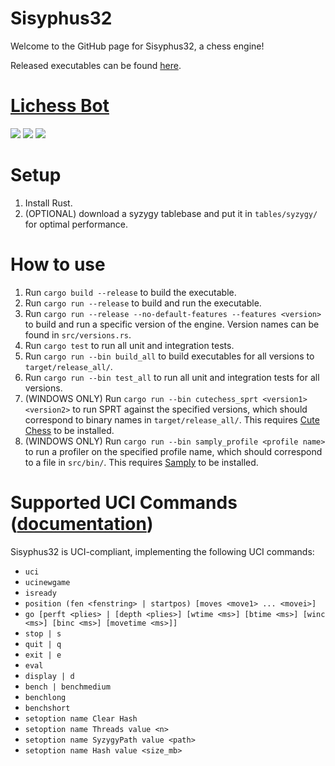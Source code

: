# Sisyphus32
Welcome to the GitHub page for Sisyphus32, a chess engine!

Released executables can be found [here](https://github.com/Juules32/sisyphus32/releases).

# [Lichess Bot](https://lichess.org/@/Sisyphus32)
![](https://lichess-shield.vercel.app/api?username=sisyphus32&format=rapid)
![](https://lichess-shield.vercel.app/api?username=sisyphus32&format=blitz)
![](https://lichess-shield.vercel.app/api?username=sisyphus32&format=bullet)

# Setup
1. Install Rust.
2. (OPTIONAL) download a syzygy tablebase and put it in `tables/syzygy/` for optimal performance.

# How to use
1. Run `cargo build --release` to build the executable.
2. Run `cargo run --release` to build and run the executable.
3. Run `cargo run --release --no-default-features --features <version>` to build and run a specific version of the engine. Version names can be found in `src/versions.rs`.
4. Run `cargo test` to run all unit and integration tests.
5. Run `cargo run --bin build_all` to build executables for all versions to `target/release_all/`.
6. Run `cargo run --bin test_all` to run all unit and integration tests for all versions.
7. (WINDOWS ONLY) Run `cargo run --bin cutechess_sprt <version1> <version2>` to run SPRT against the specified versions, which should correspond to binary names in `target/release_all/`. This requires [Cute Chess](https://github.com/cutechess/cutechess) to be installed.
8. (WINDOWS ONLY) Run `cargo run --bin samply_profile <profile name>` to run a profiler on the specified profile name, which should correspond to a file in `src/bin/`. This requires [Samply](https://github.com/mstange/samply) to be installed.

# Supported UCI Commands ([documentation](https://official-stockfish.github.io/docs/stockfish-wiki/UCI-&-Commands.html))
Sisyphus32 is UCI-compliant, implementing the following UCI commands:
- `uci`
- `ucinewgame`
- `isready`
- `position (fen <fenstring> | startpos) [moves <move1> ... <movei>]`
- `go [perft <plies> | [depth <plies>] [wtime <ms>] [btime <ms>] [winc <ms>] [binc <ms>] [movetime <ms>]]`
- `stop | s`
- `quit | q`
- `exit | e`
- `eval`
- `display | d`
- `bench | benchmedium`
- `benchlong`
- `benchshort`
- `setoption name Clear Hash`
- `setoption name Threads value <n>`
- `setoption name SyzygyPath value <path>`
- `setoption name Hash value <size_mb>`
